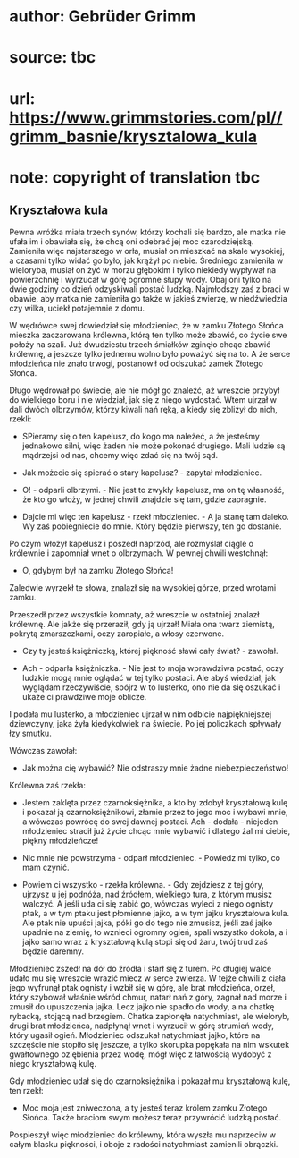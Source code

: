 # author: Gebrüder Grimm
# source: tbc
# url: https://www.grimmstories.com/pl//grimm_basnie/krysztalowa_kula
# note: copyright of translation tbc

## Kryształowa kula 

Pewna wróżka miała trzech synów, którzy kochali się bardzo, ale matka
nie ufała im i obawiała się, że chcą oni odebrać jej moc czarodziejską.
Zamieniła więc najstarszego w orła, musiał on mieszkać na skale
wysokiej, a czasami tylko widać go było, jak krążył po niebie. Średniego
zamieniła w wieloryba, musiał on żyć w morzu głębokim i tylko niekiedy
wypływał na powierzchnię i wyrzucał w górę ogromne słupy wody. Obaj oni
tylko na dwie godziny co dzień odzyskiwali postać ludzką. Najmłodszy zaś
z braci w obawie, aby matka nie zamieniła go także w jakieś zwierzę, w
niedźwiedzia czy wilka, uciekł potajemnie z domu.

W wędrówce swej dowiedział się młodzieniec, że w zamku Złotego Słońca
mieszka zaczarowana królewna, którą ten tylko może zbawić, co życie swe
położy na szali. Już dwudziestu trzech śmiałków zginęło chcąc zbawić
królewnę, a jeszcze tylko jednemu wolno było poważyć się na to. A że
serce młodzieńca nie znało trwogi, postanowił od odszukać zamek Złotego
Słońca.

Długo wędrował po świecie, ale nie mógł go znaleźć, aż wreszcie przybył
do wielkiego boru i nie wiedział, jak się z niego wydostać. Wtem ujrzał
w dali dwóch olbrzymów, którzy kiwali nań ręką, a kiedy się zbliżył do
nich, rzekli:

- SPieramy się o ten kapelusz, do kogo ma należeć, a że jesteśmy
jednakowo silni, więc żaden nie może pokonać drugiego. Mali ludzie są
mądrzejsi od nas, chcemy więc zdać się na twój sąd.

- Jak możecie się spierać o stary kapelusz? - zapytał młodzieniec.

- O! - odparli olbrzymi. - Nie jest to zwykły kapelusz, ma on tę
własność, że kto go włoży, w jednej chwili znajdzie się tam, gdzie
zapragnie.

- Dajcie mi więc ten kapelusz - rzekł młodzieniec. - A ja stanę tam
daleko. Wy zaś pobiegniecie do mnie. Który będzie pierwszy, ten go
dostanie.

Po czym włożył kapelusz i poszedł naprzód, ale rozmyślał ciągle o
królewnie i zapomniał wnet o olbrzymach. W pewnej chwili westchnął:

- O, gdybym był na zamku Złotego Słońca!

Zaledwie wyrzekł te słowa, znalazł się na wysokiej górze, przed wrotami
zamku.

Przeszedł przez wszystkie komnaty, aż wreszcie w ostatniej znalazł
królewnę. Ale jakże się przeraził, gdy ją ujrzał! Miała ona twarz
ziemistą, pokrytą zmarszczkami, oczy zaropiałe, a włosy czerwone.

- Czy ty jesteś księżniczką, której piękność sławi cały świat? -
zawołał.

- Ach - odparła księżniczka. - Nie jest to moja wprawdziwa postać, oczy
ludzkie mogą mnie oglądać w tej tylko postaci. Ale abyś wiedział, jak
wyglądam rzeczywiście, spójrz w to lusterko, ono nie da się oszukać i
ukaże ci prawdziwe moje oblicze.

I podała mu lusterko, a młodzieniec ujrzał w nim odbicie najpiękniejszej
dziewczyny, jaka żyła kiedykolwiek na świecie. Po jej policzkach
spływały łzy smutku.

Wówczas zawołał:

- Jak można cię wybawić? Nie odstraszy mnie żadne niebezpieczeństwo!

Królewna zaś rzekła:

- Jestem zaklęta przez czarnoksiężnika, a kto by zdobył kryształową
kulę i pokazał ją czarnoksiężnikowi, złamie przez to jego moc i wybawi
mnie, a wówczas powrócę do swej dawnej postaci. Ach - dodała - niejeden
młodzieniec stracił już życie chcąc mnie wybawić i dlatego żal mi
ciebie, piękny młodzieńcze!

- Nic mnie nie powstrzyma - odparł młodzieniec. - Powiedz mi tylko, co
mam czynić.

- Powiem ci wszystko - rzekła królewna. - Gdy zejdziesz z tej góry,
ujrzysz u jej podnóża, nad źródłem, wielkiego tura, z którym musisz
walczyć. A jeśli uda ci się zabić go, wówczas wyleci z niego ognisty
ptak, a w tym ptaku jest płomienne jajko, a w tym jajku kryształowa
kula. Ale ptak nie upuści jajka, póki go do tego nie zmusisz, jeśli zaś
jajko upadnie na ziemię, to wznieci ogromny ogień, spali wszystko
dokoła, a i jajko samo wraz z kryształową kulą stopi się od żaru, twój
trud zaś będzie daremny.

Młodzieniec zszedł na dół do źródła i starł się z turem. Po długiej
walce udało mu się wreszcie wrazić miecz w serce zwierza. W tejże chwili
z ciała jego wyfrunął ptak ognisty i wzbił się w górę, ale brat
młodzieńca, orzeł, który szybował właśnie wśród chmur, natarł nań z
góry, zagnał nad morze i zmusił do upuszczenia jajka. Lecz jajko nie
spadło do wody, a na chatkę rybacką, stojącą nad brzegiem. Chatka
zapłonęła natychmiast, ale wieloryb, drugi brat młodzieńca, nadpłynął
wnet i wyrzucił w górę strumień wody, który ugasił ogień. Młodzieniec
odszukał natychmiast jajko, które na szczęście nie stopiło się jeszcze,
a tylko skorupka popękała na nim wskutek gwałtownego oziębienia przez
wodę, mógł więc z łatwością wydobyć z niego kryształową kulę.

Gdy młodzieniec udał się do czarnoksiężnika i pokazał mu kryształową
kulę, ten rzekł:

- Moc moja jest zniweczona, a ty jesteś teraz królem zamku Złotego
Słońca. Także braciom swym możesz teraz przywrócić ludzką postać.

Pospieszył więc młodzieniec do królewny, która wyszła mu naprzeciw w
całym blasku piękności, i oboje z radości natychmiast zamienili
obrączki.
